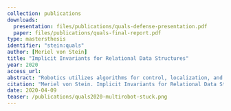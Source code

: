 ```yaml
---
collection: publications
downloads:
  presentation: files/publications/quals-defense-presentation.pdf
  paper: files/publications/quals-final-report.pdf
type: mastersthesis
identifier: "stein:quals"
author: [Meriel von Stein]
title: "Implicit Invariants for Relational Data Structures"
year: 2020
access_url: 
abstract: "Robotics utilizes algorithms for control, localization, and navigation that rely heavily on complex data structures such as matrices and graphs. The values of these data structures are the result of interleaved controllers and complex interactions between equations that are difficult to parameterize as they relate to observed behavior. This makes the maintenance of these data structures both diffi- cult to track and highly critical to the successful operation of the system. Therefore, there is a demonstrable need to generate new types of invariants to better characterize the connection between control behavior and robustness. This work builds and generates novel invariants to cap- ture the behavior of these complex data structures in both instantaneous and time-bounded contexts. Then, this in- variant generation is applied to a testbed of simulated CPS deployments. Capturing these invariants will enable the discovery of relations between member variables and model how data structures change over time."
citation: "Meriel von Stein. Implicit Invariants for Relational Data Structures. MS Thesis, University of Virginia, 2020."
date: 2020-04-09
teaser: /publications/quals2020-multirobot-stuck.png
---
```

